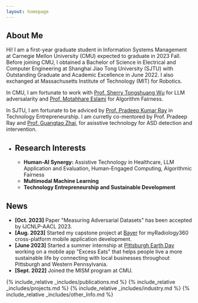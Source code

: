 ```yaml
---
layout: homepage
---
```


## About Me

Hi! I am a first-year graduate student in Information Systems Management at Carnegie Mellon University (CMU) expected to graduate in 2023 Fall. Before joining CMU, I obtained a Bachelor of Science in Electrical and Computer Engineering at Shanghai Jiao Tong University (SJTU) with Outstanding Graduate and Academic Excellence in June 2022. I also exchanged at Massachusetts Institute of Technology (MIT) for Robotics.

In CMU, I am fortunate to work with [Prof. Sherry Tongshuang Wu](https://www.cs.cmu.edu/~sherryw/) for LLM adversalarity and [Prof. Motahhare Eslami](https://www.hcii.cmu.edu/people/motahhare-eslami) for Algorithm Fairness. 

In SJTU, I am fortunate to be adviced by [Prof. Pradeep Kumar Ray](https://sites.ji.sjtu.edu.cn/entrepreneurship/views/pradeep_bio.html) in Technology Entrepreneurship. I am curretly co-mentored by Prof. Pradeep Ray and [Prof. Guangtao Zhai](https://scholar.google.ca/citations?user=E6zbSYgAAAAJ&hl=en), for asisstive technology for ASD detection and intervention.


- ## Research Interests
    - **Human-AI Synergy:**  Assistive Technology in Healthcare, LLM Application and Evaluation, Human-Engaged Computing, Algorithmic Fairness
    - **Multimodal Machine Learning**
    - **Technology Entrepreneurship and Sustainable Development**

## News
- **[Oct. 2023]** Paper "Measuring Adversarial Datasets" has been accepted by IJCNLP-AACL 2023.
- **[Aug. 2023]** Started my capstone project at [Bayer](https://www.bayer.com/en/) for myRadiology360 cross-platform mobile application development.
- **[June 2023]** Started a summer internship at [Pittsburgh Earth Day](https://pittsburghearthday.org/) working on a mobile app "Excess Eats" that helps people live a more sustainable life by connecting with local businesses throughout Pittsburgh and Western Pennsylvania.
- **[Sept. 2022]** Joined the MISM program at CMU.

{% include_relative _includes/publications.md %}
{% include_relative _includes/projects.md %} 
{% include_relative _includes/industry.md %}
{% include_relative _includes/other_Info.md %}

